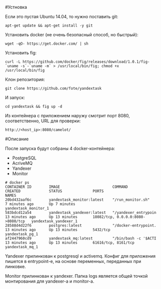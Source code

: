 #Устновка

Если это пустая Ubuntu 14.04, то нужно поставить git:
```
apt-get update && apt-get install -y git
```
Установить docker (не очень безопасный способ, но быстрый):
```
wget -qO- https://get.docker.com/ | sh
```
Установить fig:
```
curl -L https://github.com/docker/fig/releases/download/1.0.1/fig-`uname -s`-`uname -m` > /usr/local/bin/fig; chmod +x /usr/local/bin/fig
```
Клон репозитория:
```
git clone https://github.com/fote/yandextask
```
И запуск:
```
cd yandextask && fig up -d
```

Из контейнера с приложением наружу смотрит порт 8080, соответственно, URL для проверки:
```
http://<host_ip>:8080/camelot/
```


#Описание

После запуска будут собраны 4 docker-контейнера:
* PostgreSQL
* AcriveMQ
* Yandexer
* Monitor

```
# docker ps
CONTAINER ID        IMAGE                        COMMAND                CREATED             STATUS              PORTS                               NAMES
20bd432aaf6c        yandextask_monitor:latest    "/run_monitor.sh"      7 minutes ago       Up 7 minutes                                            yandextask_monitor_1    
583bdcd12a54        yandextask_yandexer:latest   "/yandexer_entrypoin   13 minutes ago      Up 13 minutes       18082/tcp, 0.0.0.0:8080->8080/tcp   yandextask_yandexer_1   
28588d4d22f6        postgres:latest              "/docker-entrypoint.   13 minutes ago      Up 13 minutes       5432/tcp                            yandextask_pg_1         
af2447960cd9        yandextask_mq:latest         "/bin/bash -c '$ACTI   13 minutes ago      Up 13 minutes       61616/tcp, 8161/tcp                 yandextask_mq_1 
```

Yandexer прилинкован к postgresql и activemq. Конфиг для приложения пишется в entrypoint-е, на основе переменных, переданных при линковке.

Monitor прилинкован к yandexer. Папка logs является общей точкой монтирования для yandexer-а и monitor-а.


